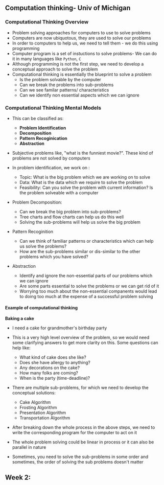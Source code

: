 ## Computation thinking- Univ of Michigan


### Computational Thinking Overview
- Problem solving approaches for computers to use to solve problems
- Computers are now ubiquotous, they are used to solve our problems
- In order to computers to help us, we need to tell them - we do this using programming
- Computer program is a set of instuctions to solve problems- We can do it in many languages like `Python`, `C`
- Although programming is not the first step, we need to develop a conceptual approach to solve the problem 
- Computational thinking is essentially the blueprint to solve a problem 
	- Is the problem solvable by the computer
	- Can we break the problems into sub-problems
	- Can we see familar patterns/ characteristics
	- Can we identify non essential aspects which we can ignore

### Computational Thinking Mental Models
- This can be classified as:
	- **Problem Identification**
	- **Decomposition**
	- **Pattern Recoginication**
	- **Abstraction**
-  Subjective problems like, "what is the funniest movie?". These kind of problems are not solved by computers

- In problem identification, we work on :
	- Topic: What is the big problem which we are working on to solve
	- Data: What is the data which we require to solve the problem
	- Feasibility: Can you solve the problem with current information? Is the problem solveable with a computer

- Problem Decomposition: 
	- Can we break the big problem into sub-problems?
	- Tree charts and flow charts can help us do this well
	- Solving the sub-problems will help us solve the big problem

- Pattern Recoginition
	- Can we think of familiar patterns or characteristics which can help us solve the problems?
	- How are the sub-problems similar or dis-similar to the other problems which you have solved? 

- Abstraction 
	- Identify and ignore the non-essential parts of our problems which we can ignore
	- Are some parts essential to solve the problems or we can get rid of it
	- Worrying too much about the non-essential companents would lead to doing too much at the expense of a successful problem solving

#### Example of computational thinking
**Baking a cake**

- I need a cake for grandmother's birthday party 
- This is a very high level overview of the problem, so we would need some clarifying answers to get more clarity on this. Some questions can help like:
	- What kind of cake does she like?
	- Does she have allergy to anything?
	- Any decorations on the cake?
	- How many folks are coming?
	- When is the party (time-deadline)?

- There are multiple sub-problems, for which we need to develop the conceptual solutions:
	- Cake Algorithm
	- Frosting Algorithm
	- Presentation Algorithm
	- Transportation Algorithm
- After breaking down the whole process in the above steps, we need to write the corresponding program for the computer to act on it
- The whole problem solving could be linear in process or it can also be parallel in nature
- Sometimes, you need to solve the sub-problems in some order and sometimes, the order of solving the sub problems doesn't matter

## Week 2: 







